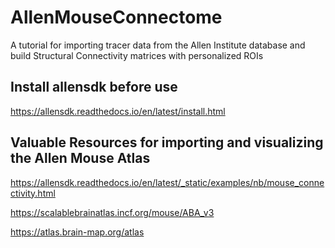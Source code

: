 # AllenMouseConnectome
A tutorial for importing tracer data from the Allen Institute database and build Structural Connectivity matrices with personalized ROIs

## Install allensdk before use 
https://allensdk.readthedocs.io/en/latest/install.html

## Valuable Resources for importing and visualizing the Allen Mouse Atlas

https://allensdk.readthedocs.io/en/latest/_static/examples/nb/mouse_connectivity.html

https://scalablebrainatlas.incf.org/mouse/ABA_v3

https://atlas.brain-map.org/atlas

